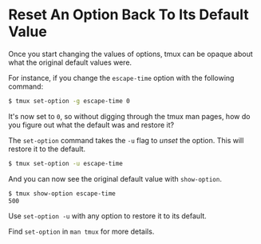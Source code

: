 # Reset An Option Back To Its Default Value

Once you start changing the values of options, tmux can be opaque about what
the original default values were.

For instance, if you change the `escape-time` option with the following
command:

```bash
$ tmux set-option -g escape-time 0
```

It's now set to `0`, so without digging through the tmux man pages, how do you
figure out what the default was and restore it?

The `set-option` command takes the `-u` flag to _unset_ the option. This will
restore it to the default.

```bash
$ tmux set-option -u escape-time
```

And you can now see the original default value with `show-option`.

```bash
$ tmux show-option escape-time
500
```

Use `set-option -u` with any option to restore it to its default.

Find `set-option` in `man tmux` for more details.
